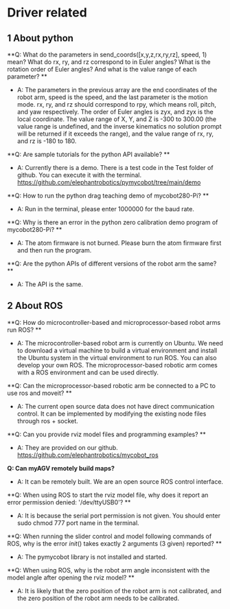 # Driver related

## 1 About python

**Q: What do the parameters in send_coords([x,y,z,rx,ry,rz], speed, 1) mean? What do rx, ry, and rz correspond to in Euler angles? What is the rotation order of Euler angles? And what is the value range of each parameter? **

- A: The parameters in the previous array are the end coordinates of the robot arm, speed is the speed, and the last parameter is the motion mode. rx, ry, and rz should correspond to rpy, which means roll, pitch, and yaw respectively. The order of Euler angles is zyx, and zyx is the local coordinate. The value range of X, Y, and Z is -300 to 300.00 (the value range is undefined, and the inverse kinematics no solution prompt will be returned if it exceeds the range), and the value range of rx, ry, and rz is -180 to 180.

**Q: Are sample tutorials for the python API available? **

- A: Currently there is a demo. There is a test code in the Test folder of github. You can execute it with the terminal. https://github.com/elephantrobotics/pymycobot/tree/main/demo

**Q: How to run the python drag teaching demo of mycobot280-Pi? **

- A: Run in the terminal, please enter 1000000 for the baud rate.

**Q: Why is there an error in the python zero calibration demo program of mycobot280-Pi? **

- A: The atom firmware is not burned. Please burn the atom firmware first and then run the program.

**Q: Are the python APIs of different versions of the robot arm the same? **

- A: The API is the same.

## 2 About ROS

**Q: How do microcontroller-based and microprocessor-based robot arms run ROS? **

- A: The microcontroller-based robot arm is currently on Ubuntu. We need to download a virtual machine to build a virtual environment and install the Ubuntu system in the virtual environment to run ROS. You can also develop your own ROS. The microprocessor-based robotic arm comes with a ROS environment and can be used directly.

**Q: Can the microprocessor-based robotic arm be connected to a PC to use ros and moveit? **

- A: The current open source data does not have direct communication control. It can be implemented by modifying the existing node files through ros + socket.

**Q: Can you provide rviz model files and programming examples? **

- A: They are provided on our github.
https://github.com/elephantrobotics/mycobot_ros

**Q: Can myAGV remotely build maps?**

- A: It can be remotely built. We are an open source ROS control interface.

**Q: When using ROS to start the rviz model file, why does it report an error permission denied: '/dev/ttyUSB0'? **

- A: It is because the serial port permission is not given. You should enter sudo chmod 777 port name in the terminal.

**Q: When running the slider control and model following commands of ROS, why is the error _init_() takes exactly 2 arguments (3 given) reported? **

- A: The pymycobot library is not installed and started.

**Q: When using ROS, why is the robot arm angle inconsistent with the model angle after opening the rviz model? **

- A: It is likely that the zero position of the robot arm is not calibrated, and the zero position of the robot arm needs to be calibrated.